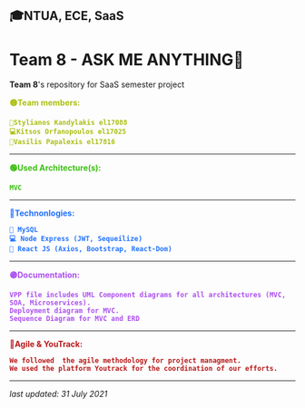 ## 🎓NTUA, ECE, SaaS

# **Team 8 - ASK ME ANYTHING🎇**

**Team 8**'s repository for SaaS semester project

<dl>
    <div style="
    color: #abbf12; 
    font-weight: 700;
    ">
     🟡Team members:

    🔐Stylianos Kandylakis el17088
    💻Kitsos Orfanopoulos el17025
    🎨Vasilis Papalexis el17816
</dl>

<hr>


<dl>
    <div style="
    color: #3bbf12; 
    font-weight: 700;
    ">
     🟢Used Architecture(s):

    MVC
</dl>

<hr>


<dl>
    <div style="
    color: #2272ff; 
    font-weight: 700;
    ">
     🔵Technonlogies:

    🔐 MySQL
    💻 Node Express (JWT, Sequeilize)
    🎨 React JS (Axios, Bootstrap, React-Dom)
</dl>
<hr>
<dl>
    <div style="
    color: #ab4fef; 
    font-weight: 700;
    ">
    🟣Documentation:

    VPP file includes UML Component diagrams for all architectures (MVC, SOA, Microservices).
    Deployment diagram for MVC.
    Sequence Diagram for MVC and ERD
</dl>


<hr>


<dl>
    <div style="
    color: #b71a1a; 
    font-weight: 700;
    ">
    🔴Agile & YouTrack:

    We followed  the agile methodology for project managment. 
    We used the platform Youtrack for the coordination of our efforts.
</dl>

<hr>



*last updated: 31 July 2021*